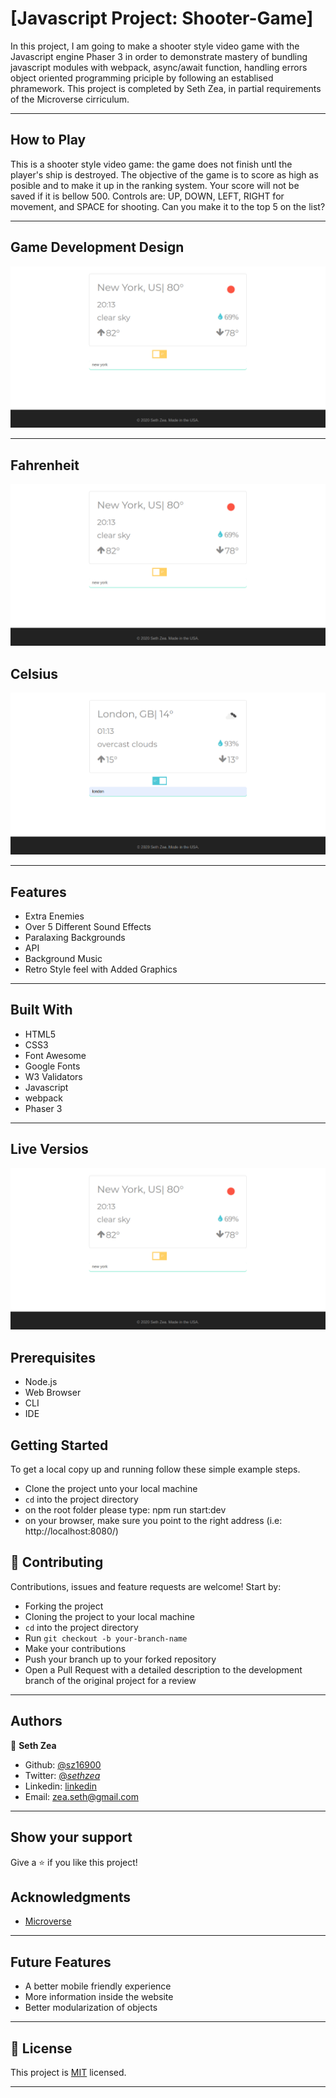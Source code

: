# [Javascript Project: Shooter-Game]

In this project, I am going to make a shooter style video game with the Javascript engine Phaser 3 in order to demonstrate mastery of bundling javascript modules with webpack, async/await function, handling errors object oriented programming priciple by following an establised phramework. This project is completed by Seth Zea, in partial requirements of the Microverse cirriculum.

---

## How to Play

This is a shooter style video game: the game does not finish untl the player's ship is destroyed. The objective of the game is to score as high as posible and to make it up in the ranking system. Your score will not be saved if it is bellow 500. Controls are: UP, DOWN, LEFT, RIGHT for movement, and SPACE for shooting. Can you make it to the top 5 on the list?

---

## Game Development Design

![GDD](https://github.com/sz16900/weather-app/blob/bootswatch/src/assets/wa1.png?raw=true)

--- 

## Fahrenheit
![Web](https://github.com/sz16900/weather-app/blob/bootswatch/src/assets/wa1.png?raw=true)

## Celsius
![Web](https://github.com/sz16900/weather-app/blob/bootswatch/src/assets/wa2.png?raw=true)

---

## Features

- Extra Enemies
- Over 5 Different Sound Effects
- Paralaxing Backgrounds
- API
- Background Music
- Retro Style feel with Added Graphics

---

## Built With

- HTML5
- CSS3
- Font Awesome
- Google Fonts
- W3 Validators
- Javascript
- webpack
- Phaser 3
---

## Live Versios

![Space Time Shooter](https://github.com/sz16900/weather-app/blob/bootswatch/src/assets/wa1.png?raw=true)

## Prerequisites

- Node.js
- Web Browser
- CLI
- IDE

## Getting Started

To get a local copy up and running follow these simple example steps.

- Clone the project unto your local machine
- `cd` into the project directory
- on the root folder please type: npm run start:dev
- on your browser, make sure you point to the right address (i.e: http://localhost:8080/)

## 🤝 Contributing

Contributions, issues and feature requests are welcome! Start by:

- Forking the project
- Cloning the project to your local machine
- `cd` into the project directory
- Run `git checkout -b your-branch-name`
- Make your contributions
- Push your branch up to your forked repository
- Open a Pull Request with a detailed description to the development branch of the original project for a review

---

## Authors

👤 **Seth Zea**

- Github: [@sz16900](https://github.com/sz16900)
- Twitter: [@_sethzea_](https://twitter.com/_sethzea_)
- Linkedin: [linkedin](https://www.linkedin.com/in/seth-zea-9481a8148/)
- Email: zea.seth@gmail.com

---

## Show your support

Give a ⭐️ if you like this project!

## Acknowledgments

- [Microverse](https://microverse.org)

---

## Future Features

- A better mobile friendly experience
- More information inside the website
- Better modularization of objects

---

## 📝 License

This project is [MIT](lic.url) licensed.

---
